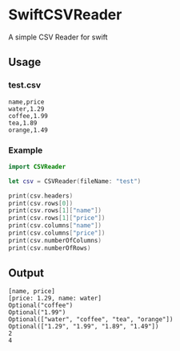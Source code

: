 # SwiftCSVReader
A simple CSV Reader for swift

## Usage
### test.csv
```
name,price
water,1.29
coffee,1.99
tea,1.89
orange,1.49
```
### Example
```swift
import CSVReader

let csv = CSVReader(fileName: "test")

print(csv.headers)
print(csv.rows[0])
print(csv.rows[1]["name"])
print(csv.rows[1]["price"])
print(csv.columns["name"])
print(csv.columns["price"])
print(csv.numberOfColumns)
print(csv.numberOfRows)
```

## Output

```
[name, price]
[price: 1.29, name: water]
Optional("coffee")
Optional("1.99")
Optional(["water", "coffee", "tea", "orange"])
Optional(["1.29", "1.99", "1.89", "1.49"])
2
4
```
